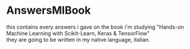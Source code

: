 # AnswersMlBook
this contains every answers i gave on the book i'm studying "Hands-on Machine Learning with Scikit-Learn, Keras &amp; TensorFlow"<br>
they are going to be written in my native language, italian.
